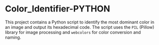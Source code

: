 # Color_Identifier-PYTHON
This project contains a Python script to identify the most dominant color in an image and output its hexadecimal code. The script uses the `PIL` (Pillow) library for image processing and `webcolors` for color conversion and naming.
